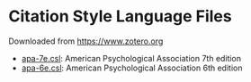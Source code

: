 Citation Style Language Files
=================

Downloaded from <https://www.zotero.org>

* [apa-7e.csl](https://www.zotero.org/styles/apa?source=1): American Psychological Association 7th edition
* [apa-6e.csl](https://www.zotero.org/styles/apa?source=1): American Psychological Association 6th edition
